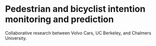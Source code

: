 # Pedestrian and bicyclist intention monitoring and prediction

Collaborative research between Volvo Cars, UC Berkeley, and Chalmers University.
